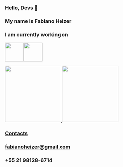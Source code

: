 ### Hello, Devs 👋
### My name is Fabiano Heizer

### I am currently working on 
<img src="https://cdn.jsdelivr.net/gh/devicons/devicon/icons/java/java-original-wordmark.svg" width="60" height="60" /><img src="https://cdn.jsdelivr.net/gh/devicons/devicon/icons/typescript/typescript-original.svg" width="60" height="60"/>


<div>
<a href="https://github.com/seu-usuário-aqui">
<img height="180em" src="https://github-readme-stats.vercel.app/api/top-langs/?username=fabianoheizer&layout=compact&langs_count=7&theme=dracula"/>
<img height="180em" src="https://github-readme-stats.vercel.app/api?username=fabianoheizer&show_icons=true&theme=dracula&include_all_commits=true&count_private=true"/>
</div>

### Contacts
### fabianoheizer@gmail.com
### +55 21 98128-6714

<!--
**fabianoheizer/fabianoheizer** is a ✨ _special_ ✨ repository because its `README.md` (this file) appears on your GitHub profile.

Here are some ideas to get you started:

- 🔭 I’m currently working on ...
- 🌱 I’m currently learning ...
- 👯 I’m looking to collaborate on ...
- 🤔 I’m looking for help with ...
- 💬 Ask me about ...
- 📫 How to reach me: ...
- 😄 Pronouns: ...
- ⚡ Fun fact: ...
-->
